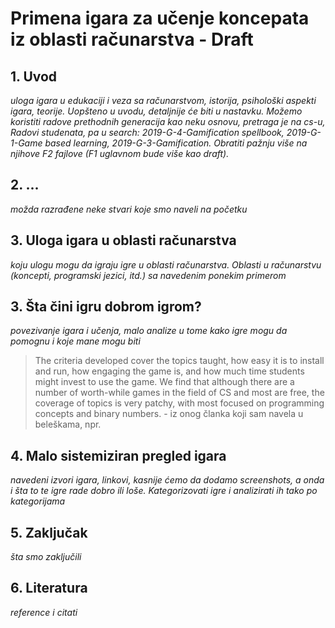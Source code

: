 # Primena igara za učenje koncepata iz oblasti računarstva - Draft


## 1. Uvod

*uloga igara u edukaciji i veza sa računarstvom, istorija, psihološki aspekti igara, teorije. Uopšteno u uvodu, detaljnije će biti u nastavku. Možemo koristiti radove prethodnih generacija kao neku osnovu, pretraga je na cs-u, Radovi studenata, pa u search: 2019-G-4-Gamification spellbook, 2019-G-1-Game based learning, 2019-G-3-Gamification. Obratiti pažnju više na njihove F2 fajlove (F1 uglavnom bude više kao draft).*

## 2. ...

*možda razrađene neke stvari koje smo naveli na početku*

## 3. Uloga igara u oblasti računarstva

*koju ulogu mogu da igraju igre u oblasti računarstva. Oblasti u računarstvu (koncepti, programski jezici, itd.) sa navedenim ponekim primerom*

## 3. Šta čini igru dobrom igrom? 

*povezivanje igara i učenja, malo analize u tome kako igre mogu da pomognu i koje mane mogu biti*

> The criteria developed cover the topics taught, how easy it is to install and run, how engaging the game is, and how much time students might invest to use the game. We find that although there are a number of worth-while games in the field of CS and most are free, the coverage of topics is very patchy, with most focused on programming concepts and binary numbers. - iz onog članka koji sam navela u beleškama, npr.

## 4. Malo sistemiziran pregled igara

*navedeni izvori igara, linkovi, kasnije ćemo da dodamo screenshots, a onda i šta to te igre rade dobro ili loše. Kategorizovati igre i analizirati ih tako po kategorijama*

## 5. Zaključak

*šta smo zaključili*

## 6. Literatura

*reference i citati*

